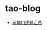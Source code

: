 # tao-blog
- [前端口述题汇总](https://github.com/taowuu/tao-blog/blob/main/blog/%E5%89%8D%E7%AB%AF%E5%8F%A3%E8%BF%B0%E9%A2%98%E6%B1%87%E6%80%BB.md)

